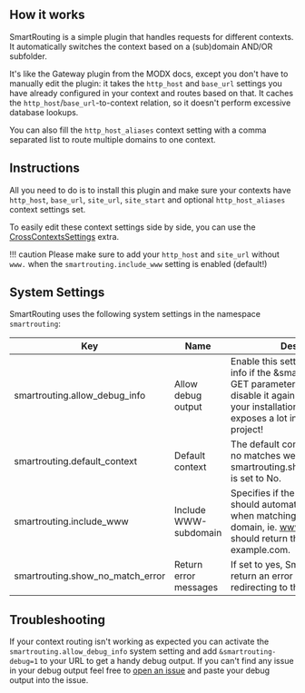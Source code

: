 ## How it works

SmartRouting is a simple plugin that handles requests for different contexts. It
automatically switches the context based on a (sub)domain AND/OR subfolder.

It's like the Gateway plugin from the MODX docs, except you don't have to
manually edit the plugin: it takes the `http_host` and `base_url` settings you
have already configured in your context and routes based on that. It caches the
`http_host`/`base_url`-to-context relation, so it doesn't perform excessive
database lookups.

You can also fill the `http_host_aliases` context setting with a comma separated
list to route multiple domains to one context.

## Instructions

All you need to do is to install this plugin and make sure your contexts have
`http_host`, `base_url`, `site_url`, `site_start` and optional
`http_host_aliases` context settings set.

To easily edit these context settings side by side, you can use the
[CrossContextsSettings](https://modx.com/extras/package/crosscontextssettings)
extra.

!!! caution
    Please make sure to add your `http_host` and `site_url` without `www.` when the 
    `smartrouting.include_www` setting is enabled (default!)

## System Settings

SmartRouting uses the following system settings in the namespace `smartrouting`:

| Key                          | Name                  | Description                                                                                                                                                                                                | Default |
|------------------------------|-----------------------|------------------------------------------------------------------------------------------------------------------------------------------------------------------------------------------------------------|---------|
| smartrouting.allow_debug_info    | Allow debug output    | Enable this setting to output debug info if the &smartrouting-debug=1 GET parameter is set. ATTENTION: disable it again after you debugged your installation, since this exposes a lot information of project! | No      |
| smartrouting.default_context     | Default context       | The default context to redirect to if no matches were found and smartrouting.show_no_match_error is set to No.                                                                                                 | web     |
| smartrouting.include_www         | Include WWW-subdomain | Specifies if the www-subdomain should automatically be included when matching against the base domain, ie. www.example.com should return the same context as example.com.                                  | Yes     |
| smartrouting.show_no_match_error | Return error messages | If set to yes, SmartRouting will return an error instead of redirecting to the default context.                                                                                                                | Yes     |

## Troubleshooting

If your context routing isn't working as expected you can activate the
`smartrouting.allow_debug_info` system setting and add `&smartrouting-debug=1` to your
URL to get a handy debug output. If you can't find any issue in your debug
output feel free to [open an issue](https://github.com/Jako/SmartRouting/issues) and
paste your debug output into the issue.
